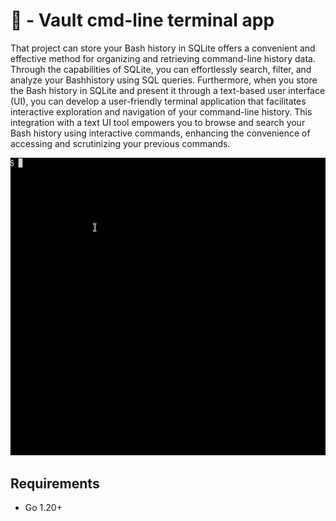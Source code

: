 # 🚀 - Vault cmd-line terminal app

That project can store your Bash history in SQLite offers a convenient and effective method for organizing and retrieving command-line history data.
Through the capabilities of SQLite, you can effortlessly search, filter, and analyze your Bashhistory using SQL queries.
Furthermore, when you store the Bash history in SQLite and present it through a text-based user interface (UI), you can develop a user-friendly terminal application that facilitates interactive exploration and navigation of your command-line history.
This integration with a text UI tool empowers you to browse and search your Bash history using interactive commands, enhancing the convenience of accessing and scrutinizing your previous commands.

![](screenshots/storydb1.gif)

## Requirements
- Go 1.20+
